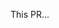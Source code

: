 <!-- Thanks for sending a pull request! -->
<!-- Please add a useful description explaining what this PR does -->

This PR...

<!-- PR Checklist  -->
<!-- - [ ] Tests are added/updated if needed  -->
<!-- - [ ] Docs are updated if needed  -->
